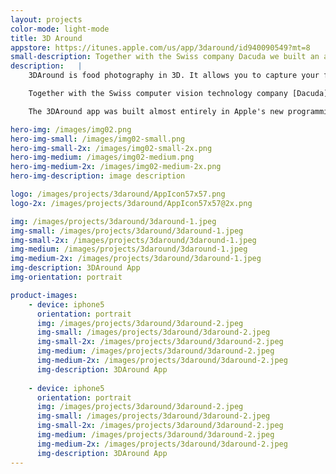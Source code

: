 ```yaml
---
layout: projects
color-mode: light-mode
title: 3D Around
appstore: https://itunes.apple.com/us/app/3daround/id940090549?mt=8
small-description: Together with the Swiss company Dacuda we built an app making use of their advanced computer vision technology.
description:   |
    3DAround is food photography in 3D. It allows you to capture your food (or really almost any object) in 3D using only the camera of your iPhone.

    Together with the Swiss computer vision technology company [Dacuda](http://dacuda.com) we built an app making use of their advanced computer vision technology. Using 3DAround you can capture food or everyday objects and create a 3D model. This model can be uploaded and shared with your friends.

    The 3DAround app was built almost entirely in Apple's new programming language Swift using the latest iOS technologies available. It incorporates motion sensors and OpenGL.

hero-img: /images/img02.png
hero-img-small: /images/img02-small.png
hero-img-small-2x: /images/img02-small-2x.png
hero-img-medium: /images/img02-medium.png
hero-img-medium-2x: /images/img02-medium-2x.png
hero-img-description: image description

logo: /images/projects/3daround/AppIcon57x57.png
logo-2x: /images/projects/3daround/AppIcon57x57@2x.png

img: /images/projects/3daround/3daround-1.jpeg
img-small: /images/projects/3daround/3daround-1.jpeg
img-small-2x: /images/projects/3daround/3daround-1.jpeg
img-medium: /images/projects/3daround/3daround-1.jpeg
img-medium-2x: /images/projects/3daround/3daround-1.jpeg
img-description: 3DAround App
img-orientation: portrait

product-images:
    - device: iphone5
      orientation: portrait
      img: /images/projects/3daround/3daround-2.jpeg
      img-small: /images/projects/3daround/3daround-2.jpeg
      img-small-2x: /images/projects/3daround/3daround-2.jpeg
      img-medium: /images/projects/3daround/3daround-2.jpeg
      img-medium-2x: /images/projects/3daround/3daround-2.jpeg
      img-description: 3DAround App
    
    - device: iphone5
      orientation: portrait
      img: /images/projects/3daround/3daround-2.jpeg
      img-small: /images/projects/3daround/3daround-2.jpeg
      img-small-2x: /images/projects/3daround/3daround-2.jpeg
      img-medium: /images/projects/3daround/3daround-2.jpeg
      img-medium-2x: /images/projects/3daround/3daround-2.jpeg
      img-description: 3DAround App
---
```

